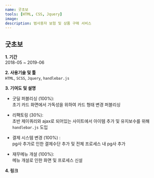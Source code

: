 ```yaml
---
name: 굿초보
tools: [HTML, CSS, Jquery]
image:
description: 범사용자 보험 및 상품 구매 서비스
---
```


## 굿초보

**1. 기간**   
2018-05 ~ 2019-06    
  
**2. 사용기술 및 툴**   
`HTML`, `SCSS`, `Jquery`, `handlebar.js`   
  
**3. 기여도 및 설명**   
- 굿딜 퍼블리싱 (100%):  
초기 카드 화면에서 가독성을 위하여 카드 형태 변경 퍼블리싱  
  
- 리팩토링 (30%):  
초반 제이쿼리와 ajax로 되어있는 사이트에서 아이템 추가 및 유지보수를 위해 `handlebar.js` 도입  
  
- 결제 시스템 변경 (100%) :  
pg사 추가로 인한 결제수단 추가 및 전체 프로세스 내 pg사 추가  
  
- 재무메뉴 개설 (100%):  
메뉴 개설로 인한 화면 및 프로세스 신설  
      

**4. 링크**  
[](https://www.goodchobo.com/)

      